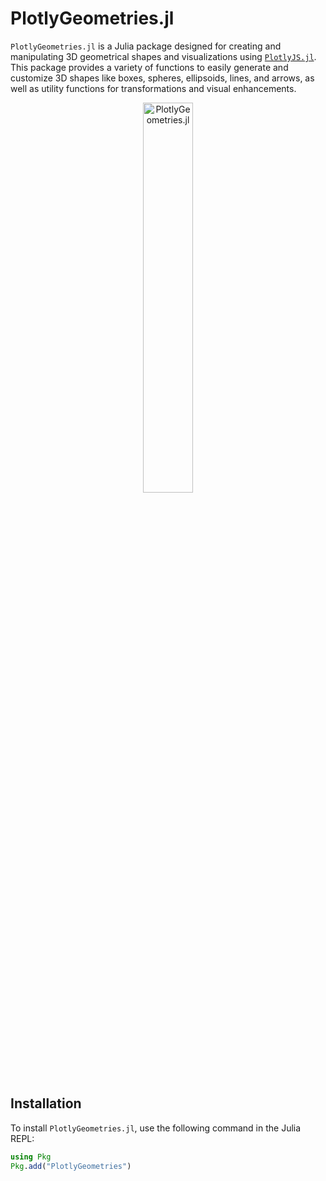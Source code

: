 # PlotlyGeometries.jl

`PlotlyGeometries.jl` is a Julia package designed for creating and manipulating 3D geometrical shapes and visualizations using [`PlotlyJS.jl`](https://github.com/JuliaPlots/PlotlyJS.jl). This package provides a variety of functions to easily generate and customize 3D shapes like boxes, spheres, ellipsoids, lines, and arrows, as well as utility functions for transformations and visual enhancements.


<p align="center">
  <img alt="PlotlyGeometries.jl" src="./media/illus.gif" width="40%" height="auto" />
</p>

## Installation

To install `PlotlyGeometries.jl`, use the following command in the Julia REPL:

```julia
using Pkg
Pkg.add("PlotlyGeometries")
```